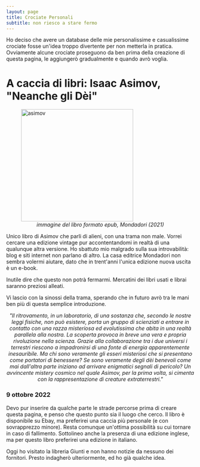 ```yaml
---
layout: page
title: Crociate Personali
subtitle: non riesco a stare fermo
---
```


Ho deciso che avere un database delle mie personalissime e casualissime crociate fosse un'idea troppo divertente per non metterla in pratica. Ovviamente alcune crociate proseguono da ben prima della creazione di questa pagina, le aggiungerò gradualmente e quando avrò voglia.

# A caccia di libri: Isaac Asimov, "Neanche gli Dèi"
<figure>
  <img src="https://user-images.githubusercontent.com/64229723/194760144-1a2fc30c-7157-46f9-87c9-01a22780fbd3.jpg" alt="asimov" class="center" width="300"/>
  <figcaption><center><em>immagine del libro formato epub, Mondadori (2021)</em></center></figcaption>
</figure>
Unico libro di Asimov che parli di alieni, con una trama non male. Vorrei cercare una edizione vintage  pur accontentandomi in realtà di una qualunque altra versione. 
Ho sbattuto mio malgrado sulla sua introvabilità: blog e siti internet non parlano di altro. La casa editrice Mondadori non sembra volermi aiutare, dato che in trent'anni l'unica edizione nuova uscita è un e-book.

Inutile dire che questo non potrà fermarmi. Mercatini dei libri usati e librai saranno preziosi alleati. 

Vi lascio con la sinossi della trama, sperando che in futuro avrò tra le mani ben più di questa semplice introduzione.

<block>
  <center><em>
  "Il ritrovamento, in un laboratorio, di una sostanza che, secondo le nostre leggi fisiche, non può esistere, porta un gruppo di scienziati a entrare in contatto con una razza misteriosa ed evolutissima che abita in una realtà parallela alla nostra. La scoperta provoca in breve una vera e propria rivoluzione nella scienza. Grazie alla collaborazione tra i due universi i terrestri riescono a impadronirsi di una fonte di energia apparentemente inesauribile. Ma chi sono veramente gli esseri misteriosi che si presentano come portatori di benessere? Se sono veramente degli dèi benevoli come mai dall'altra parte iniziano ad arrivare enigmatici segnali di pericolo? Un avvincente mistery cosmico nel quale Asimov, per la prima volta, si cimenta con la rappresentazione di creature extraterrestri."
  </em></center>
 </block>




### 9 ottobre 2022
Devo pur inserire da qualche parte le strade percorse prima di creare questa pagina, e penso che questo punto sia il luogo che cerco.
Il libro è disponibile su Ebay, ma preferirei una caccia più personale (e con sovrapprezzo minore). Resta comunque un'ottima possibilità su cui tornare in caso di fallimento. Sottolineo anche la presenza di una edizione inglese, ma per questo libro preferirei una edizione in italiano.

Oggi ho visitato la libreria Giunti e non hanno notizie da nessuno dei fornitori. Presto indagherò ulteriormente, ed ho già qualche idea.


